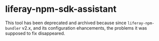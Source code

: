 # liferay-npm-sdk-assistant


This tool has been deprecated and archived because since `liferay-npm-bundler` v2.x, and its configuration ehancements, the problems it was supposed to fix disappeared.
